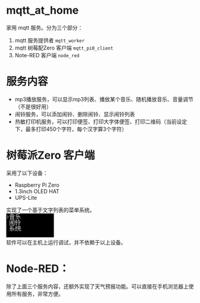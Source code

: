 # mqtt_at_home

家用 mqtt 服务。分为三个部分：

1. mqtt 服务提供者 `mqtt_worker`
2. mqtt 树莓配Zero 客户端 `mqtt_pi0_client`
3. Note-RED 客户端 `node_red`

# 服务内容
* mp3播放服务，可以显示mp3列表、播放某个音乐、随机播放音乐、音量调节（不是很好用）
* 闹铃服务，可以添加闹铃、删除闹铃、显示闹铃列表
* 热敏打印机服务，可以打印便签、打印大字体便签、打印二维码（当前设定下，最多打印450个字符，每个汉字算3个字符）

# 树莓派Zero 客户端
采用了以下设备：
* Raspberry Pi Zero
* 1.3inch OLED HAT
* UPS-Lite

实现了一个基于文字列表的菜单系统。  
![截图](doc/pi0_client_001.png)  
软件可以在主机上运行调试，并不依赖于以上设备。

# Node-RED：
除了上面三个服务内容，还额外实现了天气预报功能。可以直接在手机浏览器上使用所有服务，非常方便。
